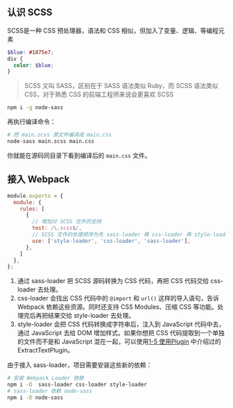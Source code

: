 ## 认识 SCSS

SCSS是一种 CSS 预处理器，语法和 CSS 相似，但加入了变量、逻辑、等编程元素

```scss
$blue: #1875e7;　
div {
  color: $blue;
}
```

> SCSS 又叫 SASS，区别在于 SASS 语法类似 Ruby，而 SCSS 语法类似 CSS，对于熟悉 CSS 的前端工程师来说会更喜欢 SCSS

```bash
npm i -g node-sass
```

再执行编译命令：

```bash
# 把 main.scss 源文件编译成 main.css
node-sass main.scss main.css
```

你就能在源码同目录下看到编译后的 `main.css` 文件。

## 接入 Webpack

```js
module.exports = {
  module: {
    rules: [
      {
        // 增加对 SCSS 文件的支持
        test: /\.scss$/,
        // SCSS 文件的处理顺序为先 sass-loader 再 css-loader 再 style-loader
        use: ['style-loader', 'css-loader', 'sass-loader'],
      },
    ]
  },
};
```

1. 通过 sass-loader 把 SCSS 源码转换为 CSS 代码，再把 CSS 代码交给 css-loader 去处理。
2. css-loader 会找出 CSS 代码中的 `@import` 和 `url()` 这样的导入语句，告诉 Webpack 依赖这些资源。同时还支持 CSS Modules、压缩 CSS 等功能。处理完后再把结果交给 style-loader 去处理。
3. style-loader 会把 CSS 代码转换成字符串后，注入到 JavaScript 代码中去，通过 JavaScript 去给 DOM 增加样式。如果你想把 CSS 代码提取到一个单独的文件而不是和 JavaScript 混在一起，可以使用[1-5 使用Plugin](https://webpack.wuhaolin.cn/1入门/1-5使用Plugin.html) 中介绍过的 ExtractTextPlugin。

由于接入 sass-loader，项目需要安装这些新的依赖：

```bash
# 安装 Webpack Loader 依赖
npm i -D  sass-loader css-loader style-loader
# sass-loader 依赖 node-sass
npm i -D node-sass
```